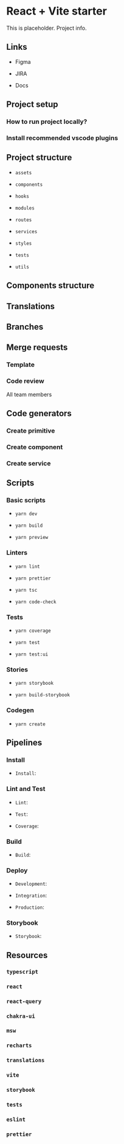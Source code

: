 # React + Vite starter

This is placeholder. Project info.

## Links

* Figma

* JIRA

* Docs

## Project setup

### How to run project locally?

### Install recommended vscode plugins

## Project structure

* `assets`

* `components`

* `hooks`

* `modules`

* `routes`

* `services`

* `styles`

* `tests`

* `utils`

## Components structure

## Translations

## Branches

## Merge requests

### Template

### Code review

All team members

## Code generators

### Create primitive

### Create component

### Create service

## Scripts

### Basic scripts

* `yarn dev`

* `yarn build`

* `yarn preview`

### Linters

* `yarn lint`

* `yarn prettier`

* `yarn tsc`

* `yarn code-check`

### Tests

* `yarn coverage`

* `yarn test`

* `yarn test:ui`

### Stories

* `yarn storybook`

* `yarn build-storybook`

### Codegen

* `yarn create`

## Pipelines

### Install

* `Install`:

### Lint and Test

* `Lint`:

* `Test`:

* `Coverage`:

### Build

* `Build`:

### Deploy

* `Development`:

* `Integration`:

* `Production`:

### Storybook

* `Storybook`:

## Resources

### `typescript`

### `react`

### `react-query`

### `chakra-ui`

### `msw`

### `recharts`

### `translations`

### `vite`

### `storybook`

### `tests`

### `eslint`

### `prettier`
